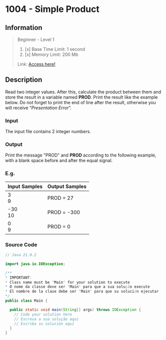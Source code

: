 # 1004 - Simple Product

## Information
> Beginner - Level 1
> 
> 1. [x]  Base Time Limit: 1 second
> 2. [x]  Memory Limit: 200 Mb
> 
> Link: [Access here!](https://judge.beecrowd.com/en/problems/view/1004)

## Description
Read two integer values. After this, calculate the product between them and store the result in a variable named **PROD**. Print the result like the example below. Do not forget to print the end of line after the result, otherwise you will receive “_Presentation Error_”.

### Input
The input file contains 2 integer numbers.

### Output
Print the message "PROD" and **PROD** according to the following example, with a blank space before and after the equal signal.

### E.g.
| Input Samples | Output Samples |
|---------------|----------------|
| 3   <br/>  9  | PROD = 27      |
| -30 <br/> 10  | PROD = -300    |
| 0   <br/>  9  | PROD = 0       |



### Source Code
```java
// Java 21.0.2

import java.io.IOException;

/**
* IMPORTANT:
* Class name must be "Main" for your solution to execute
* O nome da classe deve ser "Main" para que a sua solução execute
* El nombre de la clase debe ser "Main" para que su solución ejecutar
*/
public class Main {

  public static void main(String[] args) throws IOException {
    // Code your solution here
    // Escreva a sua solução aqui
    // Escriba su solución aquí
  }
}
```
